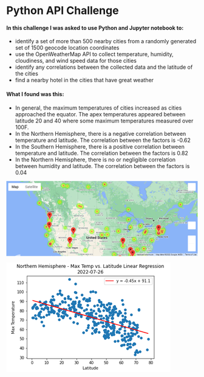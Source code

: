 # Python API Challenge

#### In this challenge I was asked to use Python and Jupyter notebook to:
- identify a set of more than 500 nearby cities from a randomly generated set of 1500 geocode location coordinates
- use the OpenWeatherMap API to collect temperature, humidity, cloudiness, and wind speed data for those cities
- identify any correlations between the collected data and the latitude of the cities
- find a nearby hotel in the cities that have great weather

#### What I found was this:
- In general, the maximum temperatures of cities increased as cities approached the equator. The apex temperatures appeared between latitude 20 and 40 where some maximum temperatures measured over 100F.
- In the Northern Hemisphere, there is a negative correlation between temperature and latitude.  The correlation between the factors is -0.62
- In the Southern Hemisphere, there is a positive correlation between temperature and latitude.  The correlation between the factors is 0.82
- In the Northern Hemisphere, there is no or negligible correlation between humidity and latitude.  The correlation between the factors is 0.04

![markermap](/VacationPy/output_data/markermap.png)

![reg_temperature_latitude_hemi_n](/WeatherPy/output_data/reg_temperature_latitude_hemi_n.png)


